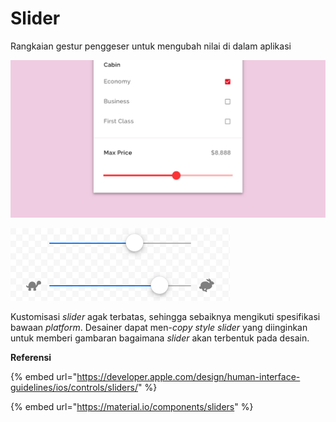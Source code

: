# Slider

Rangkaian gestur penggeser untuk mengubah nilai di dalam aplikasi

![Slider material design](../../../.gitbook/assets/image%20%2811%29.png)

![Slider iOS](../../../.gitbook/assets/image%20%2810%29.png)

Kustomisasi _slider_ agak terbatas, sehingga sebaiknya mengikuti spesifikasi bawaan _platform_. Desainer dapat men-_copy_ _style_ _slider_ yang diinginkan untuk memberi gambaran bagaimana _slider_ akan terbentuk pada desain.

**Referensi**

{% embed url="https://developer.apple.com/design/human-interface-guidelines/ios/controls/sliders/" %}

{% embed url="https://material.io/components/sliders" %}

